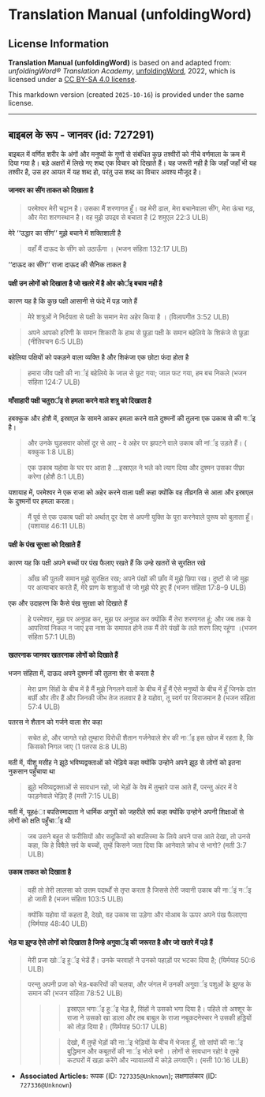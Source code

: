 # Translation Manual (unfoldingWord)

## License Information

**Translation Manual (unfoldingWord)** is based on and adapted from: _unfoldingWord® Translation Academy_, [unfoldingWord](https://unfoldingword.org/utw), 2022, which is licensed under a [CC BY-SA 4.0 license](https://creativecommons.org/licenses/by-sa/4.0/legalcode.en).

This markdown version (created `2025-10-16`) is provided under the same license.



--------------------------------

## बाइबल के रूप - जानवर (id: 727291)

बाइबल में वर्णित शरीर के अंगों और मनुष्यों के गुणों से संबंधित कुछ तश्वीरों को नीचे वर्णमाला के क्रम में दिया गया है। बड़े अक्षरों में लिखे गए शब्द एक विचार को दिखाते हैं। यह जरूरी नही है कि जहाँ जहाँ भी यह तश्वीर है, उस हर आयत में यह शब्द हो, परंतु उस शब्द का विचार अवश्य मौजूद है।

#### जानवर का सींग ताकत को दिखाता है

> परमेश्वर मेरी चट्टान है। उसका मैं शरणागत हूँ। वह मेरी ढाल, मेरा बचानेवाला सींग, मेरा ऊंचा गढ़, और मेरा शरणस्थान है। वह मुझे उपद्रव से बचाता है (2 शमुएल 22:3 ULB)

मेरे ‘‘उद्धार का सींग’’ मुझे बचाने में शक्तिशाली है

> वहाँ मैं दाऊद के सींग को उठाऊँगा । (भजन संहिता 132:17 ULB)

‘‘दाऊद का सींग’’ राजा दाऊद की सैनिक ताकत है

#### पक्षी उन लोगों को दिखाता है जो खतरे में है ओर कोर्इ बचाव नही है

कारण यह है कि कुछ पक्षी आसानी से फंदे में पड़ जाते हैं

> मेरे शत्रुओं ने निर्दयता से पक्षी के समान मेरा अहेर किया है । (विलापगीत 3:52 ULB)

> अपने आपको हरिणी के समान शिकारी के हाथ से छुड़ा पक्षी के समान बहेलिये के शिकंजे से छुड़ा (नीतिवचन 6:5 ULB)

बहेलिया पक्षियों को पकड़ने वाला व्यक्ति है और शिकंजा एक छोटा फंदा होता है

> हमारा जीव पक्षी की नार्इं बहेलिये के जाल से छूट गया; जाल फट गया, हम बच निकले (भजन संहिता 124:7 ULB)

#### माँसाहारी पक्षी चतुरार्इ से हमला करने वाले शत्रु को दिखाता है

हबक्कुक और होशै में, इस्राएल के सामने आकर हमला करने वाले दुश्मनों की तुलना एक उकाब से की गर्इ है।

> और उनके घुड़सवार कोसों दूर से आए \- वे अहेर पर झपटने वाले उकाब की नांर्इ उड़ते हैं। ( बक्कुक 1:8 ULB)

> एक उकाब यहोवा के घर पर आता है …इस्राएल ने भले को त्याग दिया और दुश्मन उसका पीछा करेगा (होशै 8:1 ULB)

यशायाह में, परमेश्वर ने एक राजा को अहेर करने वाला पक्षी कहा क्योंकि वह तीव्रगति से आता और इस्राएल के दुश्मनों पर हमला करता।

> मैं पूर्व से एक उकाब पक्षी को अर्थात् दूर देश से अपनी युक्ति के पूरा करनेवाले पुरूष को बुलाता हूँ। (यशायाह 46:11 ULB)

#### पक्षी के पंख सुरक्षा को दिखाते हैं

कारण यह कि पक्षी अपने बच्चों पर पंख फैलाए रखते हैं कि उन्हे खतरों से सुरक्षित रखे

> आँख की पुतली समान मुझे सुरक्षित रख; अपने पंखों की छाँव में मुझे छिपा रख। दुष्टों से जो मुझ पर अत्याचार करते हैं, मेरे प्राण के शत्राुओं से जो मुझे घेरे हुए हैं (भजन संहिता 17:8–9 ULB)

एक और उदाहरण कि कैसे पंख सुरक्षा को दिखाते हैं

> हे परमेश्वर, मुझ पर अनुग्रह कर, मुझ पर अनुग्रह कर क्योंकि मैं तेरा शरणागत हूं; और जब तक ये आपत्तियां निकल न जाएं इस नाश के समापत होने तक मैं तेरे पंखों के तले शरण लिए रहूंगा ।(भजन संहिता 57:1 ULB)

#### खतरनाक जानवर खतरनाक लोगों को दिखाते हैं

भजन संहिता में, दाऊद अपने दुश्मनों की तुलना शेर से करता है

> मेरा प्राण सिंहों के बीच में है मैं मुझे निगलने वालों के बीच में हूँ मैं ऐसे मनुष्यों के बीच में हूँ जिनके दांत बर्छी और तीर हैं और जिनकी जीभ तेज तलवार है हे यहोवा, तू स्वर्ग पर विराजमान है (भजन संहिता 57:4 ULB)

पतरस ने शैतान को गर्जने वाला शेर कहा

> सचेत हो, और जागते रहो तुम्हारा विरोधी शैतान गर्जनेवाले शेर की नार्इ इस खोज में रहता है, कि किसको निगल जाए (1 पतरस 8:8 ULB)

मती में, यीशु मसीह ने झूठे भविष्यद्वक्ताओं को भेड़िये कहा क्योंकि उन्होने अपने झूठ से लोगों को इतना नुकसान पहुँचाया था

> झूठे भविष्यद्वक्ताओं से सावधान रहो, जो भेड़ों के वेष में तुम्हारे पास आते हैं, परन्तु अंदर में वे फाड़नेवाले भेड़िए हैं (मत्ती 7:15 ULB)

मती में, यूहéा बपतिस्मादाता ने धार्मिक अगुवों को जहरीले सर्प कहा क्योंकि उन्होने अपनी शिक्षाओं से लोगों को क्षति पहुँचार्इ थी

> जब उसने बहुत से फरीसियों और सदूकियों को बपतिस्मा के लिये अपने पास आते देखा, तो उनसे कहा, कि हे विषैले सर्प के बच्चों, तुम्हें किसने जता दिया कि आनेवाले क्रोध से भागो? (मती 3:7 ULB)

#### उकाब ताकत को दिखाता है

> वही तो तेरी लालसा को उत्तम पदार्थों से तृप्त करता है जिससे तेरी जवानी उकाब की नार्इं नर्इ हो जाती है (भजन संहिता 103:5 ULB)

> क्योंकि यहोवा यों कहता है, देखो, वह उकाब सा उड़ेगा और मोआब के ऊपर अपने पंख फैलाएगा (यिर्मयाह 48:40 ULB)

#### भेड़ या झुण्ड ऐसे लोगों को दिखाता है जिन्हे अगुवार्इ की जरूरत है और जो खतरे में पड़े हैं

> मेरी प्रजा खोर्इ हुर्इ भेडें हैं। उनके चरवाहों ने उनको पहाड़ों पर भटका दिया है; (यिर्मयाह 50:6 ULB)

> परन्तु अपनी प्रजा को भेड़\-बकरियों की चलया, और जंगल में उनकी अगुवार्इ पशुओं के झुण्ड के समान की (भजन संहिता 78:52 ULB)
> 
> 
> > > इस्राएल भगार्इ हुर्इ भेड़ है, सिंहों ने उसको भगा दिया है। पहिले तो अश्शूर के राजा ने उसको खा डाला और तब बाबुल के राजा नबूकदनेस्सर ने उसकी हड्डियों को तोड़ दिया है। (यिर्मयाह 50:17 ULB)
> > 
> > 
> > > देखो, मैं तुम्हें भेड़ों की नार्इ भेड़ियों के बीच में भेजता हूँ, सो सांपों की नार्इ बुद्धिमान और कबूतरों की नार्इ भोले बनो । लोगों से सावधान रहो! वे तुम्हे कटघरों में खड़ा करेंगे और न्यायालयों में कोड़े लगवाएँगे। (मत्ती 10:16 ULB)

* **Associated Articles:** रूपक (ID: `727335@Unknown`); लक्षणालंकार (ID: `727336@Unknown`)

